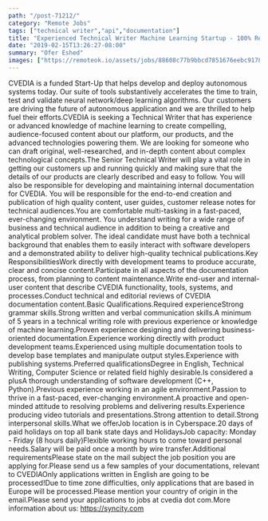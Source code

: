 ```yaml
---
path: "/post-71212/"
category: "Remote Jobs"
tags: ["technical writer","api","documentation"]
title: "Experienced Technical Writer Machine Learning Startup - 100% Remote"
date: "2019-02-15T13:26:27-08:00"
summary: "Ofer Eshed"
images: ["https://remoteok.io/assets/jobs/88608c77b9bbcd7851676eebc9178a4c.png"]
---
```


CVEDIA is a funded Start-Up that helps develop and deploy autonomous systems today. Our suite of tools substantively accelerates the time to train, test and validate neural network/deep learning algorithms. Our customers are driving the future of autonomous application and we are thrilled to help fuel their efforts.CVEDIA is seeking a Technical Writer that has experience or advanced knowledge of machine learning to create compelling, audience-focused content about our platform, our products, and the advanced technologies powering them. We are looking for someone who can draft original, well-researched, and in-depth content about complex technological concepts.The Senior Technical Writer will play a vital role in getting our customers up and running quickly and making sure that the details of our products are clearly described and easy to follow. You will also be responsible for developing and maintaining internal documentation for CVEDIA. You will be responsible for the end-to-end creation and publication of high quality content, user guides, customer release notes for technical audiences.You are comfortable multi-tasking in a fast-paced, ever-changing environment. You understand writing for a wide range of business and technical audience in addition to being a creative and analytical problem solver. The ideal candidate must have both a technical background that enables them to easily interact with software developers and a demonstrated ability to deliver high-quality technical publications.Key ResponsibilitiesWork directly with development teams to produce accurate, clear and concise content.Participate in all aspects of the documentation process, from planning to content maintenance.Write end-user and internal-user content that describe CVEDIA functionality, tools, systems, and processes.Conduct technical and editorial reviews of CVEDIA documentation content.Basic Qualifications.Required experienceStrong grammar skills.Strong written and verbal communication skills.A minimum of 5 years in a technical writing role with previous experience or knowledge of machine learning.Proven experience designing and delivering business-oriented documentation.Experience working directly with product development teams.Experienced using multiple documentation tools to develop base templates and manipulate output styles.Experience with publishing systems.Preferred qualificationsDegree in English, Technical Writing, Computer Science or related field highly desirable.Is considered a plusA thorough understanding of software development (C++, Python).Previous experience working in an agile environment.Passion to thrive in a fast-paced, ever-changing environment.A proactive and open-minded attitude to resolving problems and delivering results.Experience producing video tutorials and presentations.Strong attention to detail.Strong interpersonal skills.What we offerJob location is in Cyberspace.20 days of paid holidays on top all bank state days and HolidaysJob capacity: Monday - Friday (8 hours daily)Flexible working hours to come toward personal needs.Salary will be paid once a month by wire transfer.Additional requirementsPlease state on the mail subject the job position you are applying for.Please send us a few samples of your documentations, relevant to CVEDIAOnly applications written in English are going to be processed!Due to time zone difficulties, only applications that are based in Europe will be processed.Please mention your country of origin in the email.Please send your applications to jobs at cvedia dot com.More information about us: https://syncity.com
